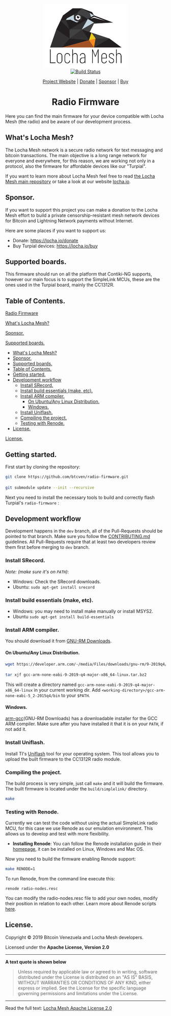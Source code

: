 <p align="center">
  <a href="https://locha.io/">
  <img height="200px" src="doc/LogotipoTurpial-Color.20-09-19.svg">
  </a>
  <br/>
  <a href="https://travis-ci.com/btcven/radio-firmware">
    <img src="https://travis-ci.com/btcven/radio-firmware.svg?branch=master" title="Build Status">
  </a>
</p>

<p align="center">
  <a href="https://locha.io/">Project Website</a> |
  <a href="https://locha.io/donate">Donate</a> |
  <a href="https://github.com/sponsors/rdymac">Sponsor</a> |
  <a href="https://locha.io/buy">Buy</a>
</p>

<h1 align="center">Radio Firmware</h1>

Here you can
find the main firmware for your device compatible with Locha Mesh (the radio)
and be aware of our development process.

## What's Locha Mesh?

The Locha Mesh network is a secure radio network for text messaging and bitcoin
transactions. The main objective is a long range network for everyone and
everywhere, for this reason, we are working not only in a protocol, also the
firmware for affordable devices like our "Turpial".

If you want to learn more about Locha Mesh feel free to read
[the Locha Mesh main repository](https://github.com/btcven/locha) or take a
look at our website [locha.io](https://www.locha.io).

## Sponsor.

If you want to support this project you can make a donation to the Locha Mesh
effort to build a private censorship-resistant mesh network devices for Bitcoin and Lightning Network payments without Internet.

Here are some places if you want to support us:

- Donate: https://locha.io/donate
- Buy Turpial devices: https://locha.io/buy

## Supported boards.

This firmware should run on all the platform that Contiki-NG supports, however
our main focus is to support the SimpleLink MCUs, these are the ones used in
the Turpial board, mainly the CC1312R.

## Table of Contents.

[Radio Firmware](#radio-firmware)

[What's Locha Mesh?](#whats-locha-mesh)

[Sponsor.](#sponsor)

[Supported boards.](#supported-boards)

- [What's Locha Mesh?](#whats-locha-mesh)
- [Sponsor.](#sponsor)
- [Supported boards.](#supported-boards)
- [Table of Contents.](#table-of-contents)
- [Getting started.](#getting-started)
- [Development workflow](#development-workflow)
  - [Install SRecord.](#install-srecord)
  - [Install build essentials (make, etc).](#install-build-essentials-make-etc)
  - [Install ARM compiler.](#install-arm-compiler)
    - [On Ubuntu/Any Linux Distribution.](#on-ubuntuany-linux-distribution)
    - [Windows.](#windows)
  - [Install Uniflash.](#install-uniflash)
  - [Compiling the project.](#compiling-the-project)
  - [Testing with Renode.](#testing-with-renode)
- [License.](#license)

[License.](#license)

## Getting started.

First start by cloning the repository:

```bash
git clone https://github.com/btcven/radio-firmware.git

git submodule update --init --recursive
```

Next you need to install the necessary tools to build and correctly flash
Turpial's `radio-firmware` :

## Development workflow

Development happens in the `dev` branch, all of the Pull-Requests should be
pointed to that branch. Make sure you follow the
[CONTRIBUTING.md](CONTRIBUTING.md) guidelines. All Pull-Requests
require that at least two developers review them first before merging to `dev`
branch.

### Install SRecord.

*Note: (make sure it's on `PATH`)*:

- Windows: Check the SRecord downloads.
- Ubuntu: `sudo apt-get install srecord`

### Install build essentials (make, etc).

- Windows: you may need to install make manually or install MSYS2.
- Ubuntu `sudo apt-get install build-essentials`

### Install ARM compiler.

You should download it from [GNU-RM Downloads][arm-gcc].

#### On Ubuntu/Any Linux Distribution.

```bash
wget https://developer.arm.com/-/media/Files/downloads/gnu-rm/9-2019q4/RC2.1/gcc-arm-none-eabi-9-2019-q4-major-x86_64-linux.tar.bz2

tar xjf gcc-arm-none-eabi-9-2019-q4-major-x86_64-linux.tar.bz2
```

This will create a directory named
`gcc-arm-none-eabi-9-2019-q4-major-x86_64-linux` in your current working dir.
Add `<working-directory>/gcc-arm-none-eabi-5_2-2015q4/bin` to your `$PATH`.

#### Windows.

[arm-gcc](GNU-RM Downloads) has a downloadable installer for the GCC ARM
compiler. Make sure after you have installed it that it is on your `PATH`, if not add it.

### Install Uniflash.

Install TI's [Uniflash][uniflash] tool for your operating system. This tool
allows you to upload the built firmware to the CC1312R radio module.

### Compiling the project.

The build process is very simple, just call `make` and it will build the
firmware. The built firmware is located under the `build/simplelink/`
directory.

```bash
make
```

[arm-gcc]: https://developer.arm.com/open-source/gnu-toolchain/gnu-rm/downloads
[uniflash]: https://www.ti.com/tool/UNIFLASH

### Testing with Renode.

Currently we can test the code without using the actual SimpleLink radio MCU,
for this case we use Renode as our emulation environment. This allows us to
develop and test with more flexibility.

 - **Installing Renode**: You can follow the Renode installation guide in their
[homepage][renode], it can be installed on Linux, Windows and Mac OS.

[renode]: https://renode.io/#downloads

Now you need to build the firmware enabling Renode support:

```bash
make RENODE=1
```

To run Renode, from the command line execute this:

```
renode radio-nodes.resc
```

You can modify the radio-nodes.resc file to add your own nodes, modify their
position in relation to each other. Learn more about Renode scripts
[here][scripts].

[scripts]: https://renode.readthedocs.io/en/latest/introduction/using.html#basic-interactive-workflow


## License.

Copyright © 2019 Bitcoin Venezuela and Locha Mesh developers.

Licensed under the **Apache License, Version 2.0**

---
**A text quote is shown below**

>Unless required by applicable law or agreed to in writing, software
distributed under the License is distributed on an "AS IS" BASIS,
WITHOUT WARRANTIES OR CONDITIONS OF ANY KIND, either express or implied.
See the License for the specific language governing permissions and
limitations under the License.
___
Read the full text:
[Locha Mesh Apache License 2.0](LICENSE)
